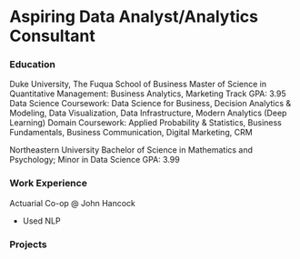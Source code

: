 # Aspiring Data Analyst/Analytics Consultant

### Education
Duke University, The Fuqua School of Business
Master of Science in Quantitative Management: Business Analytics, Marketing Track
GPA: 3.95
Data Science Coursework: Data Science for Business, Decision Analytics & Modeling, Data Visualization, Data Infrastructure, Modern Analytics (Deep Learning)
Domain Coursework: Applied Probability & Statistics, Business Fundamentals, Business Communication, Digital Marketing, CRM 

Northeastern University
Bachelor of Science in Mathematics and Psychology; Minor in Data Science
GPA: 3.99

### Work Experience
Actuarial Co-op @ John Hancock
- Used NLP

### Projects 

